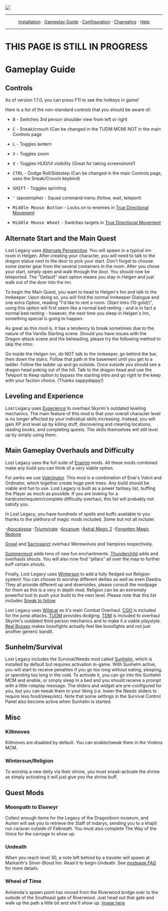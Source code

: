 <a href="#"><img src="images/banner.webp" target="_blank"></a>

---

<p align="center">
  <a href="README.md">Installation</a> ·
  <a href="GAMEPLAY.md">Gameplay Guide</a> ·
  <a href="CONFIGURATION.md">Configuration</a> ·
  <a href="CHANGELOG.md">Changelog</a> ·
  <a href="HELP.md">Help</a>
</p>

---

# THIS PAGE IS STILL IN PROGRESS



# Gameplay Guide

## Controls

As of version 1.1.0, you can press F11 to see the hotkeys in game!

Here is a list of the non-standard controls that you should be aware of:

- <kbd>B</kbd> - Switches 3rd person shoulder view from left or right

- <kbd>C</kbd> - Sneak/crouch (Can be changed in the TUDM MCM) NOT in the main Controls page

- <kbd>L</kbd> - Toggles lantern

- <kbd>V</kbd> - Toggles zoom

- <kbd>X</kbd> - Toggles HUD/UI visibility (Great for taking screenshots!)

- <kbd>CTRL</kbd> - Dodge Roll/Sidestep (Can be changed in the main Controls page, uses the Sneak/Crouch keybind)

- <kbd>SHIFT</kbd> - Toggles sprinting

- <kbd>'</kbd> (apostrophe) - Squad command menu (follow, wait, teleport)

- <kbd>Middle Mouse Button</kbd> - Locks on to enemies in [True Directional Movement](https://www.nexusmods.com/skyrimspecialedition/mods/51614)

- <kbd>Middle Mouse Wheel</kbd> - Switches targets in [True Directional Movement](https://www.nexusmods.com/skyrimspecialedition/mods/51614)

## Alternate Start and the Main Quest

Lost Legacy uses [Alternate Perspective](https://www.nexusmods.com/skyrimspecialedition/mods/50307). You will spawn in a typical inn room in Helgen. After creating your character, you will need to talk to the dragon statue next to the door to pick your start. Don't forget to choose some starter gear from the several containers in the room. After you chose your start, simply open and walk through the door. You should now be teleported. The "Default" start option means you stay in Helgen and just walk out of the door into the inn.

To begin the Main Quest, you want to head to Helgen's Inn and talk to the Innkeeper. Upon doing so, you will find the normal Innkeeper Dialogue and one extra Option, reading "I'd like to rent a room. (Start Intro (10 gold))", using this option will first seem like a normal bed renting - and is in fact a normal bed renting - however, the next time you sleep in Helgen's Inn, something special is going to happen.

As great as this mod is, it has a tendency to break sometimes due to the nature of the Vanilla Starting scene. Should you have issues with the Dragon attack scene and the beheading, please try the following method to skip the intro:

Go inside the Helgen inn, do NOT talk to the innkeeper, go behind the bar, then down the stairs. Follow that path in the basement until you get to a ladder. Follow the ladder up and go outside. Once outside you should see a dragon head poking out of the hill. Talk to the dragon head and use the Teleport to Keep option to bypass the starting intro and go right to the keep with your faction choice. (Thanks sappydappy!)

## Leveling and Experience

Lost Legacy uses [Experience](https://www.nexusmods.com/skyrimspecialedition/mods/17751) to overhaul Skyrim's outdated leveling mechanics. The main feature of this mod is that your overall character level is no longer affected by your individual skills increasing. Instead, you will gain XP and level up by killing stuff, discovering and clearing locations, reading books, and completing quests. The skills themselves will still level up by simply using them.

## Main Gameplay Overhauls and Difficulty

Lost Legacy uses the full suite of [Enairim](https://www.nexusmods.com/skyrimspecialedition/users/3959191?tab=user+files) mods. All these mods combined make any build you can think of a very viable option. 

For perks we use [Vokriinator](https://www.nexusmods.com/skyrimspecialedition/mods/26702). This mod is a combination of Enai's Vokrii and Ordinator, which together create huge perk trees. Any build should be viable and fun to use. Lost Legacy is built as a power fantasy list, buffing the Player as much as possible. If you are looking for a hardcore/requiem/complete difficulty overhaul, this list will probably not satisfy you. 

In Lost Legacy, you have hundreds of spells and buffs available to you thanks to the plethora of magic mods included. Some but not all include:

-[Apocalypse](https://www.nexusmods.com/skyrimspecialedition/mods/1090)
-[Triumvirate](https://www.nexusmods.com/skyrimspecialedition/mods/39170)
-[Arcanum](https://www.nexusmods.com/skyrimspecialedition/mods/65221)
-[Astral Magic 2](https://www.nexusmods.com/skyrimspecialedition/mods/69938)
-[Forgotten Magic Redone](https://www.nexusmods.com/skyrimspecialedition/mods/12711)

[Growl](https://www.nexusmods.com/skyrimspecialedition/mods/31245) and [Sacrosanct](https://www.nexusmods.com/skyrimspecialedition/mods/3928) overhaul Werewolves and Vampires respectively.

[Summermyst](https://www.nexusmods.com/skyrimspecialedition/mods/6285) adds tons of new fun enchantments.
[Thunderchild](https://www.nexusmods.com/skyrimspecialedition/mods/1460) adds and overhauls shouts. You will also now find "pillars" all over the map to further buff certain shouts.

Finally, Lost Legacy uses [Wintersun](https://www.nexusmods.com/skyrimspecialedition/mods/22506) to add a fully fledged out Religion system! You can choose to worship different deities as well as even Daedra. They all provide different up and downsides, please consult the modpage for them as this is a very in depth mod. Religion can be an extremely powerful tool to push your build to the next level. Please note that this list includes [Sneak to follow](https://www.nexusmods.com/skyrimspecialedition/mods/33754).

Lost Legacy uses [Wildcat](https://www.nexusmods.com/skyrimspecialedition/mods/1368) as it's main Combat Overhaul. [CGO](https://www.nexusmods.com/skyrimspecialedition/mods/60258) is included for the jump attacks. [TUDM](https://www.nexusmods.com/skyrimspecialedition/mods/63000) provides dodging. [TDM](https://www.nexusmods.com/skyrimspecialedition/mods/51614) is included to overhaul Skyrim's outdated third person mechanics and to make it a viable playstyle. [Real Bosses](https://www.nexusmods.com/skyrimspecialedition/mods/18183) makes bossfights actually feel like bossfights and not just another generic bandit.





  
## Sunhelm/Survival

Lost Legacy includes the Survival/Needs mod called [Sunhelm](https://www.nexusmods.com/skyrimspecialedition/mods/39414), which is installed by default but requires activation in-game. With Sunhelm active, you will start to receive penalties if you go too long without eating, sleeping, or spending too long in the cold. To activate it, you can go into the Sunhelm MCM and enable, or simply sleep in a bed and you should receive a prompt with a little roleplay message. The sliders and widget are pre-configured for you, but you can tweak them to your liking (i.e. lower the Needs sliders to require less food/sleep/etc). Note that some settings in the Survival Control Panel also become active when Sunhelm is started.

  
## Misc

### Killmoves

Killmoves are disabled by default. You can enable/tweak them in the Violens MCM.

### Wintersun/Religion

To worship a new deity via their shrine, you must sneak-activate the shrine as simply activating it will just give you the shrine buff.

  
## Quest Mods

### Moonpath to Elsewyr

Collect enough items for the Legacy of the Dragonborn museum, and Aurien will ask you to retrieve the Staff of Indarys, sending you to a khajiit run caravan outside of Falkreath. You must also complete The Way of the Voice for the carriage to show up.

### Undeath

When you reach level 30, a note left behind by a traveler will spawn at Markarth's Silver-Blood Inn. Read it to begin Undeath. See [modpage FAQ](https://www.nexusmods.com/skyrimspecialedition/mods/40802) for more details.

### Wheel of Time

Avhienda's spawn point has moved from the Riverwood bridge over to the outside of the Southeast gate of Riverwood. Just head out that gate and walk up the path a little bit and she'll show up. [Image here](https://user-images.githubusercontent.com/96201854/224130134-cfdfd9dc-e79b-4a57-8b1c-fb0c4e67efdf.png)



